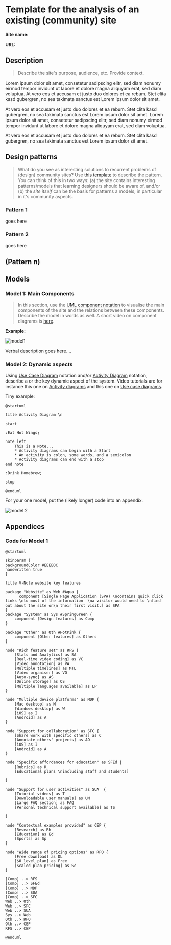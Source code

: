 # Template for the analysis of an existing (community) site

**Site name:**

**URL:**

## Description

> Describe the site's purpose, audience, etc. Provide context. 

Lorem ipsum dolor sit amet, consetetur sadipscing elitr, sed diam nonumy eirmod tempor invidunt ut labore et dolore magna aliquyam erat, sed diam voluptua. At vero eos et accusam et justo duo dolores et ea rebum. Stet clita kasd gubergren, no sea takimata sanctus est Lorem ipsum dolor sit amet. 


At vero eos et accusam et justo duo dolores et ea rebum. Stet clita kasd gubergren, no sea takimata sanctus est Lorem ipsum dolor sit amet. Lorem ipsum dolor sit amet, consetetur sadipscing elitr, sed diam nonumy eirmod tempor invidunt ut labore et dolore magna aliquyam erat, sed diam voluptua. 

At vero eos et accusam et justo duo dolores et ea rebum. Stet clita kasd gubergren, no sea takimata sanctus est Lorem ipsum dolor sit amet.


## Design patterns

> What do you see as interesting solutions to recurrent problems of (design) community sites? Use [this template](https://github.sydney.edu.au/crli/EDPC5022-2019/blob/master/resources/design-pattern-template.md) to describe the pattern. You can think of this in two ways: (a) the site contains interesting patterns/models that learning designers should be aware of, and/or (b) the *site itself* can be the basis for patterns a models, in particular in it's community aspects. 


### Pattern 1

goes here

### Pattern 2

goes here

## (Pattern n)


## Models

### Model 1: Main Components

> In this section, use the [UML component notation](https://www.tutorialspoint.com/uml/uml_component_diagram.htm) to visualise the main components of the site and the relations between these components. Describe the model in words as well. A short video on component diagrams is [here](https://www.youtube.com/watch?v=ipKJwnPsst8). 

**Example:**


![model1](https://www.plantuml.com/plantuml/img/bLLDRniv3BtFho2Q1TeU4lGN59dQJdU1PEtrvEEGv21BjArQ8qtrOITOzB-Nb6OcTdSlzS6MHEgHV7oYBqCKFgRML5NOQTi9Brhujre9kTjubwoQEECydCrcio_JIRKLLXsyZX4jH9-m-b5LKKU3S7_-jui81rm5JRyxV8KrYfWyXghg24vi4Duz5FCx405e3MVrzoGe7kIFT6tdBDe8Zuss6q9TyAswwuoM8cfduKEpg3_2avNEHg5jWEz9onr8mzz6srqWOtJGkX31hI5k4RHTEz-M-sGLiDUK15LrSCaei8WAwCgJNMkhmAK8OiNVV3SNu-oJvPtsiDQUW3F0nJDNGVaG2ME1pMk8sERwQ0bdJUUfagyUYR1Ivb6HKmnwOqUUCjw4pCpgY3Ydm3u3qWhE_dHnGMN-5opxdMBbey1erYc2Mcgv7JmWOCoeowkc1tjieeW1gCLGMs5UevO5fwcBVOd2d4VT8X6Wq55qHSLbb_j9SRdF1c6jYvdmOkpltoGJTKTjPGngLf_cpUtryMNdDyBgWBxSdHTRdQ8x3wzMvjEwAQTpop0Gg9j4LYcw-IMO4NQJo4gLxOKsOcMAu_NYZPdHMU5UIuJEYCYY2PcYc-bYeEX6IF89k-YwadivVY3bk4CuCJqKavutUVjNNuTLtcbLgdXBe4bTvtm42agq6igIAc82YvIk9cEFjeAQTt1-1mTDWWWTIhtM4bnkTj7G42ft0NlJU-Yy-uOo5gTw_blv3M74cb9KmahYavD5bUHneZCrPBfCApyeQ5cEPeEpC4onvSUghJI9TKHT9F0iln2J8b67v-h_6Kga3X0owhsE6akJchiQXj2t91QlAKZMQKdXjfYcxc2D4ufbK71QOPCmnUckx-UryFJshkf_w9d8KSUqB-O5qPcBY2YtbcQJWT2dTwgns-QeWWdDB7o950pmHRGajy0juHnLBc4o6tMsn832osrXR_iBVVbqfdf5SDp-eNPlqHu85Znf7taEqXYIpB7h-7vXRBcO3-6kQ421wgd9KDF-JVxn2GpkiVIhi42-VMGgd6OdMuO09Gt9QJpoA7k6YulFF6EEjwoIupszhnFpNNtgFQduluBNDD76zV4vN-5vosiwgtXKvi2B-RWcTYiUTiEwkaIhw9_l9m00)

Verbal description goes here....


### Model 2: Dynamic aspects

Using [Use Case Diagram](https://www.tutorialspoint.com/uml/uml_use_case_diagram.htm) notation and/or [Activity Diagram](https://www.tutorialspoint.com/uml/uml_activity_diagram.htm) notation, describe a or the key dynamic aspect of the system. Video tutorials are for instance this one on [Activity diagrams](https://www.youtube.com/watch?v=XFTAIj2N2Lc&t=158s) and this one on [Use case diagrams](https://www.youtube.com/watch?v=zid-MVo7M-E). 

Tiny example: 

```
@startuml

title Activity Diagram \n

start

:Eat Hot Wings;

note left
    This is a Note...
    * Activity diagrams can begin with a Start
    * An activity is colon, some words, and a semicolon
    * Activity diagrams can end with a stop
end note

:Drink Homebrew;

stop

@enduml
```

For your one model, put the (likely longer) code into an appendix. 

![model 2](https://www.plantuml.com/plantuml/img/VP2n3i8m34HtVuLdLFK3w5Aa8Z6nWCJ2ahQcjMWSb1Wg_XutWDY8iiHvTvTBdTH5lVi9G5admasd_61zOiDkYCxZMG0o1B3UEiLTK3on3Aa2aA244rqKqDPnv8Is7UvjNfPbdgv-bltRCc7d15iQM71c7Krmo04VND1z5URMXIb8WIbumZd4FXNef3TD8i_vycyC6Vi9IHfki9oNPrkR9h9ShO-dDj9SBJKDWDeG-v0N)



## Appendices

### Code for Model 1

```
@startuml

skinparam {
backgroundColor #EEEBDC
handwritten true
}

title V-Note website key features

package "Website" as Web #Aqua {
      component [Single Page Application (SPA) \ncontains quick click links \nto most of the information  \na visitor would need to \nfind out about the site on\n their first visit.] as SPA
}
package "System" as Sys #SpringGreen {
    component [Design features] as Comp
}

package "Other" as Oth #HotPink {
    component [Other features] as Others
}

node "Rich feature set" as RFS {
    [Stats and Analytics] as SA
    [Real-time video coding] as VC
    [Video annotation] as VA
    [Multiple timelines] as MTL
    [Video organiser] as VO
    [Auto-sync] as AS
    [Online storage] as OS
    [Multiple languages available] as LP
}

node "Multiple device platforms" as MDP {
    [Mac desktop] as M
    [Windows desktop] as W
    [iOS] as I
    [Android] as A
}

node "Support for collaboration" as SFC {
    [Share work with specific others] as C
    [Annotate others' projects] as AO
    [iOS] as I
    [Android] as A
}

node "Specific affordances for education" as SFEd {
    [Rubrics] as R
    [Educational plans \nincluding staff and students]

}

node "Support for user activities" as SUA  {
    [Tutorial videos] as T
    [Downloadable user manuals] as UM
    [Large FAQ section] as FAQ
    [Personal technical support available] as TS

}

node "Contextual examples provided" as CEP {
    [Research] as Rh
    [Education] as Ed
    [Sports] as Sp
}

node "Wide range of pricing options" as RPO {
    [Free download] as DL
    [$0 level plan] as Free
    [Scaled plan pricing] as Sc
}

[Comp] ..> RFS
[Comp] ..> SFEd
[Comp] ..> MDP
[Comp] ..> SUA
[Comp] ..> SFC
Web ..> Oth
Web ..> SFC
Web ..> SUA
Sys ..> Web
Oth ..> RPO
Oth ..> CEP
RFS ..> CEP

@enduml
```

